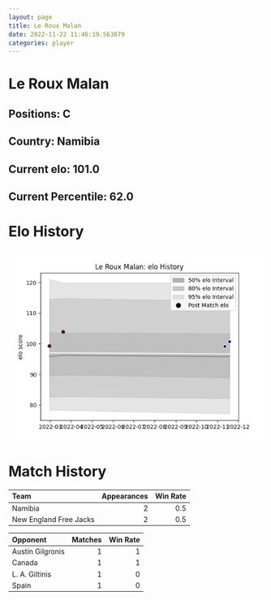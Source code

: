```yaml
---  
layout: page  
title: Le Roux Malan  
date: 2022-11-22 11:46:19.563079  
categories: player  
---
```

# Le Roux Malan

## Positions: C

## Country: Namibia

## Current elo: 101.0

## Current Percentile: 62.0

# Elo History


![elo history](history_LeRouxMalan.png)
# Match History


| Team                   |   Appearances |   Win Rate |
|:-----------------------|--------------:|-----------:|
| Namibia                |             2 |        0.5 |
| New England Free Jacks |             2 |        0.5 |

| Opponent         |   Matches |   Win Rate |
|:-----------------|----------:|-----------:|
| Austin Gilgronis |         1 |          1 |
| Canada           |         1 |          1 |
| L. A. Giltinis   |         1 |          0 |
| Spain            |         1 |          0 |